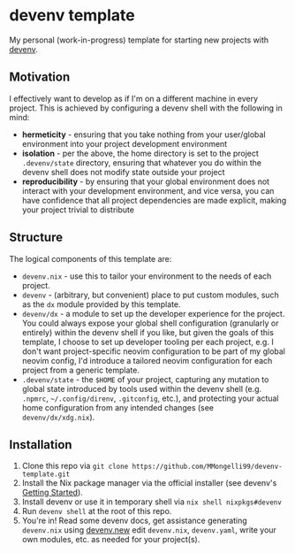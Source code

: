 # devenv template

My personal (work-in-progress) template for starting new projects with
[devenv](https://devenv.sh/).

## Motivation

I effectively want to develop as if I'm on a different machine in every project.
This is achieved by configuring a devenv shell with the following in mind:

- **hermeticity** - ensuring that you take nothing from your user/global
  environment into your project development environment
- **isolation** - per the above, the home directory is set to the project
  `.devenv/state` directory, ensuring that whatever you do within the devenv
  shell does not modify state outside your project
- **reproducibility** - by ensuring that your global environment does not
  interact with your development environment, and vice versa, you can have
  confidence that all project dependencies are made explicit, making your
  project trivial to distribute

## Structure

The logical components of this template are:

- `devenv.nix` - use this to tailor your environment to the needs of each
  project.
- `devenv` - (arbitrary, but convenient) place to put custom modules, such as
  the `dx` module provided by this template.
- `devenv/dx` - a module to set up the developer experience for the project. You
  could always expose your global shell configuration (granularly or entirely)
  within the devenv shell if you like, but given the goals of this template, I
  choose to set up developer tooling per each project, e.g. I don't want
  project-specific neovim configuration to be part of my global neovim config,
  I'd introduce a tailored neovim configuration for each project from a generic
  template.
- `.devenv/state` - the `$HOME` of your project, capturing any mutation to
  global state introduced by tools used within the devenv shell (e.g. `.npmrc`,
  `~/.config/direnv`, `.gitconfig`, etc.), and protecting your actual home
  configuration from any intended changes (see `devenv/dx/xdg.nix`).

## Installation

1. Clone this repo via
   `git clone https://github.com/MMongelli99/devenv-template.git`
2. Install the Nix package manager via the official installer (see devenv's
   [Getting Started](https://devenv.sh/getting-started/)).
3. Install devenv or use it in temporary shell via `nix shell nixpkgs#devenv`
4. Run `devenv shell` at the root of this repo.
5. You're in! Read some devenv docs, get assistance generating `devenv.nix`
   using [devenv.new](https://devenv.new/) edit `devenv.nix`, `devenv.yaml`,
   write your own modules, etc. as needed for your project(s).
